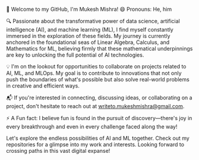 👋 Welcome to my GitHub, I'm Mukesh Mishra!
😄 Pronouns: He, him

🔍 Passionate about the transformative power of data science, artificial intelligence (AI), and machine learning (ML), I find myself constantly immersed in the exploration of these fields. My journey is currently anchored in the foundational seas of Linear Algebra, Calculus, and Mathematics for ML, believing firmly that these mathematical underpinnings are key to unlocking the full potential of AI technologies.

💡 I'm on the lookout for opportunities to collaborate on projects related to AI, ML, and MLOps. My goal is to contribute to innovations that not only push the boundaries of what's possible but also solve real-world problems in creative and efficient ways.

📬 If you're interested in connecting, discussing ideas, or collaborating on a project, don't hesitate to reach out at writeto.mukeshmishra@gmail.com.

⚡ A Fun fact: I believe fun is found in the pursuit of discovery—there's joy in every breakthrough and even in every challenge faced along the way!

Let's explore the endless possibilities of AI and ML together. Check out my repositories for a glimpse into my work and interests. Looking forward to crossing paths in this vast digital expanse!
